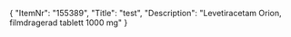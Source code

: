 {
  "ItemNr": "155389",
  "Title": "test",
  "Description": "Levetiracetam Orion, filmdragerad tablett 1000 mg"
}